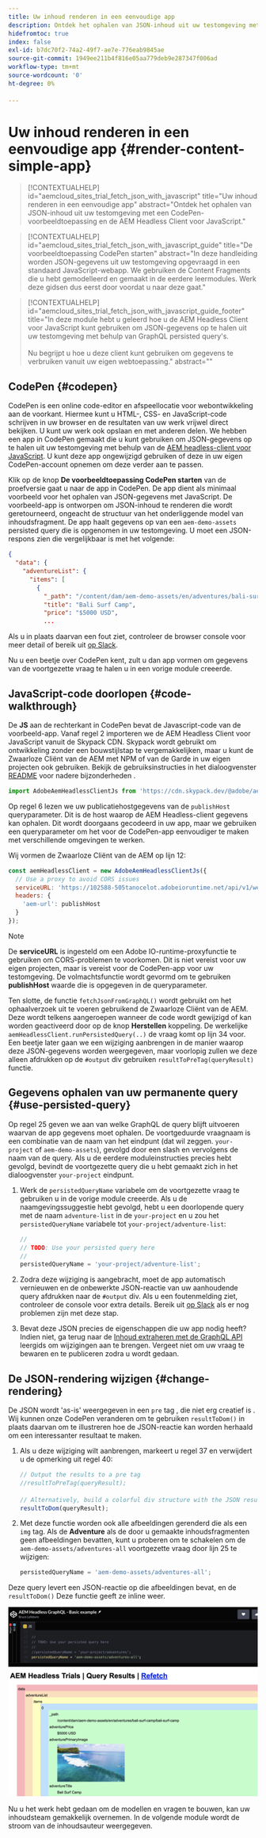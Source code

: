 ```yaml
---
title: Uw inhoud renderen in een eenvoudige app
description: Ontdek het ophalen van JSON-inhoud uit uw testomgeving met een CodePen-voorbeeldtoepassing en de AEM Headless Client voor JavaScript.
hidefromtoc: true
index: false
exl-id: b7dc70f2-74a2-49f7-ae7e-776eab9845ae
source-git-commit: 1949ee211b4f816e05aa779deb9e287347f006ad
workflow-type: tm+mt
source-wordcount: '0'
ht-degree: 0%

---
```



# Uw inhoud renderen in een eenvoudige app {#render-content-simple-app}

>[!CONTEXTUALHELP]
>id="aemcloud_sites_trial_fetch_json_with_javascript"
>title="Uw inhoud renderen in een eenvoudige app"
>abstract="Ontdek het ophalen van JSON-inhoud uit uw testomgeving met een CodePen-voorbeeldtoepassing en de AEM Headless Client voor JavaScript."

>[!CONTEXTUALHELP]
>id="aemcloud_sites_trial_fetch_json_with_javascript_guide"
>title="De voorbeeldtoepassing CodePen starten"
>abstract="In deze handleiding worden JSON-gegevens uit uw testomgeving opgevraagd in een standaard JavaScript-webapp. We gebruiken de Content Fragments die u hebt gemodelleerd en gemaakt in de eerdere leermodules. Werk deze gidsen dus eerst door voordat u naar deze gaat."

>[!CONTEXTUALHELP]
>id="aemcloud_sites_trial_fetch_json_with_javascript_guide_footer"
>title="In deze module hebt u geleerd hoe u de AEM Headless Client voor JavaScript kunt gebruiken om JSON-gegevens op te halen uit uw testomgeving met behulp van GraphQL persisted query&#39;s.<br><br>Nu begrijpt u hoe u deze client kunt gebruiken om gegevens te verbruiken vanuit uw eigen webtoepassing."
>abstract=""

## CodePen {#codepen}

CodePen is een online code-editor en afspeellocatie voor webontwikkeling aan de voorkant. Hiermee kunt u HTML-, CSS- en JavaScript-code schrijven in uw browser en de resultaten van uw werk vrijwel direct bekijken. U kunt uw werk ook opslaan en met anderen delen. We hebben een app in CodePen gemaakt die u kunt gebruiken om JSON-gegevens op te halen uit uw testomgeving met behulp van de [AEM headless-client voor JavaScript](https://github.com/adobe/aem-headless-client-js). U kunt deze app ongewijzigd gebruiken of deze in uw eigen CodePen-account opnemen om deze verder aan te passen.

Klik op de knop **De voorbeeldtoepassing CodePen starten** van de proefversie gaat u naar de app in CodePen. De app dient als minimaal voorbeeld voor het ophalen van JSON-gegevens met JavaScript. De voorbeeld-app is ontworpen om JSON-inhoud te renderen die wordt geretourneerd, ongeacht de structuur van het onderliggende model van inhoudsfragment. De app haalt gegevens op van een `aem-demo-assets` persisted query die is opgenomen in uw testomgeving. U moet een JSON-respons zien die vergelijkbaar is met het volgende:

```json
{
  "data": {
    "adventureList": {
      "items": [
        {
          "_path": "/content/dam/aem-demo-assets/en/adventures/bali-surf-camp/bali-surf-camp",
          "title": "Bali Surf Camp",
          "price": "$5000 USD",
          ...
```

Als u in plaats daarvan een fout ziet, controleer de browser console voor meer detail of bereik uit [op Slack](https://adobe-dx-support.slack.com).

Nu u een beetje over CodePen kent, zult u dan app vormen om gegevens van de voortgezette vraag te halen u in een vorige module creeerde.

## JavaScript-code doorlopen {#code-walkthrough}

De **JS** aan de rechterkant in CodePen bevat de Javascript-code van de voorbeeld-app. Vanaf regel 2 importeren we de AEM Headless Client voor JavaScript vanuit de Skypack CDN. Skypack wordt gebruikt om ontwikkeling zonder een bouwstijlstap te vergemakkelijken, maar u kunt de Zwaarloze Cliënt van de AEM met NPM of van de Garde in uw eigen projecten ook gebruiken. Bekijk de gebruiksinstructies in het dialoogvenster [README](https://github.com/adobe/aem-headless-client-js#aem-headless-client-for-javascript) voor nadere bijzonderheden .

```javascript
import AdobeAemHeadlessClientJs from 'https://cdn.skypack.dev/@adobe/aem-headless-client-js@v3.2.0';
```

Op regel 6 lezen we uw publicatiehostgegevens van de `publishHost` queryparameter. Dit is de host waarop de AEM Headless-client gegevens kan ophalen. Dit wordt doorgaans gecodeerd in uw app, maar we gebruiken een queryparameter om het voor de CodePen-app eenvoudiger te maken met verschillende omgevingen te werken.

Wij vormen de Zwaarloze Cliënt van de AEM op lijn 12:

```javascript
const aemHeadlessClient = new AdobeAemHeadlessClientJs({
  // Use a proxy to avoid CORS issues
  serviceURL: 'https://102588-505tanocelot.adobeioruntime.net/api/v1/web/aem/proxy',
  headers: {
    'aem-url': publishHost
  }
});
```

>[!NOTE]
>
>De **serviceURL** is ingesteld om een Adobe IO-runtime-proxyfunctie te gebruiken om CORS-problemen te voorkomen. Dit is niet vereist voor uw eigen projecten, maar is vereist voor de CodePen-app voor uw testomgeving. De volmachtsfunctie wordt gevormd om te gebruiken **publishHost** waarde die is opgegeven in de queryparameter.

Ten slotte, de functie `fetchJsonFromGraphQL()` wordt gebruikt om het ophaalverzoek uit te voeren gebruikend de Zwaarloze Cliënt van de AEM. Deze wordt telkens aangeroepen wanneer de code wordt gewijzigd of kan worden geactiveerd door op de knop **Herstellen** koppeling. De werkelijke `aemHeadlessClient.runPersistedQuery(..)` de vraag komt op lijn 34 voor. Een beetje later gaan we een wijziging aanbrengen in de manier waarop deze JSON-gegevens worden weergegeven, maar voorlopig zullen we deze alleen afdrukken op de `#output` div gebruiken `resultToPreTag(queryResult)` functie.

## Gegevens ophalen van uw permanente query {#use-persisted-query}

Op regel 25 geven we aan van welke GraphQL de query blijft uitvoeren waarvan de app gegevens moet ophalen. De voortgeduurde vraagnaam is een combinatie van de naam van het eindpunt (dat wil zeggen. `your-project` of `aem-demo-assets`), gevolgd door een slash en vervolgens de naam van de query. Als u de eerdere moduleinstructies precies hebt gevolgd, bevindt de voortgezette query die u hebt gemaakt zich in het dialoogvenster `your-project` eindpunt.

1. Werk de `persistedQueryName` variabele om de voortgezette vraag te gebruiken u in de vorige module creeerde. Als u de naamgevingssuggestie hebt gevolgd, hebt u een doorlopende query met de naam `adventure-list` in de `your-project` en u zou het `persistedQueryName` variabele tot `your-project/adventure-list`:

   ```javascript
   //
   // TODO: Use your persisted query here
   //
   persistedQueryName = 'your-project/adventure-list';
   ```

1. Zodra deze wijziging is aangebracht, moet de app automatisch vernieuwen en de onbewerkte JSON-reactie van uw aanhoudende query afdrukken naar de `#output` div. Als u een foutenmelding ziet, controleer de console voor extra details. Bereik uit [op Slack](https://adobe-dx-support.slack.com) als er nog problemen zijn met deze stap.

1. Bevat deze JSON precies de eigenschappen die uw app nodig heeft? Indien niet, ga terug naar de [Inhoud extraheren met de GraphQL API](https://experience.adobe.com/experiencemanager/learn/extract_content_using_graphql) leergids om wijzigingen aan te brengen. Vergeet niet om uw vraag te bewaren en te publiceren zodra u wordt gedaan.

## De JSON-rendering wijzigen {#change-rendering}

De JSON wordt &#39;as-is&#39; weergegeven in een `pre` tag , die niet erg creatief is . Wij kunnen onze CodePen veranderen om te gebruiken `resultToDom()` in plaats daarvan om te illustreren hoe de JSON-reactie kan worden herhaald om een interessanter resultaat te maken.

1. Als u deze wijziging wilt aanbrengen, markeert u regel 37 en verwijdert u de opmerking uit regel 40:

   ```javascript
   // Output the results to a pre tag
   //resultToPreTag(queryResult);
   
   // Alternatively, build a colorful div structure with the JSON results and render images inline
   resultToDom(queryResult);
   ```

1. Met deze functie worden ook alle afbeeldingen gerenderd die als een `img` tag. Als de **Adventure** als de door u gemaakte inhoudsfragmenten geen afbeeldingen bevatten, kunt u proberen om te schakelen om de `aem-demo-assets/adventures-all` voortgezette vraag door lijn 25 te wijzigen:

   ```javascript
   persistedQueryName = 'aem-demo-assets/adventures-all';
   ```

Deze query levert een JSON-reactie op die afbeeldingen bevat, en de `resultToDom()` Deze functie geeft ze inline weer.

![Resultaat van de adventures-all-query en de resultToDom-renderfunctie](assets/do-not-localize/adventures-all-query-result.png)

Nu u het werk hebt gedaan om de modellen en vragen te bouwen, kan uw inhoudsteam gemakkelijk overnemen. In de volgende module wordt de stroom van de inhoudsauteur weergegeven.
